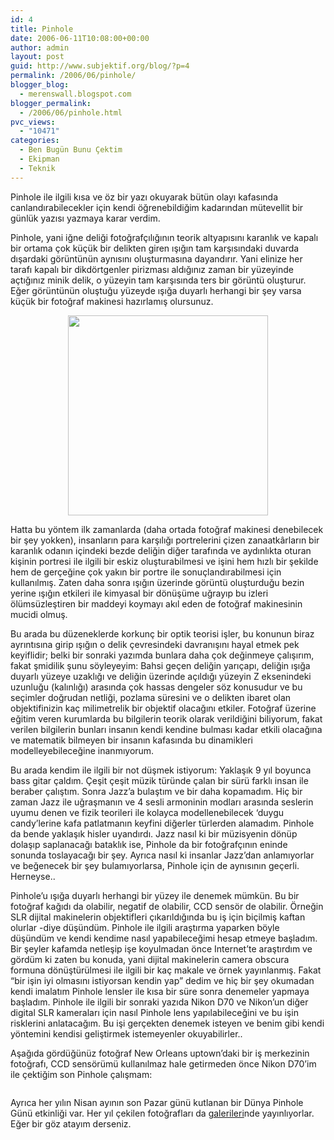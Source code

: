 ```yaml
---
id: 4
title: Pinhole
date: 2006-06-11T10:08:00+00:00
author: admin
layout: post
guid: http://www.subjektif.org/blog/?p=4
permalink: /2006/06/pinhole/
blogger_blog:
  - merenswall.blogspot.com
blogger_permalink:
  - /2006/06/pinhole.html
pvc_views:
  - "10471"
categories:
  - Ben Bugün Bunu Çektim
  - Ekipman
  - Teknik
---
```

<div class="tag_list">
  Pinhole ile ilgili kısa ve öz bir yazı okuyarak bütün olayı kafasında canlandırabilecekler için kendi öğrenebildiğim kadarından mütevellit bir günlük yazısı yazmaya karar verdim.
</div>

Pinhole, yani iğne deliği fotoğrafçılığının teorik altyapısını karanlık ve kapalı bir ortama çok küçük bir delikten giren ışığın tam karşısındaki duvarda dışardaki görüntünün aynısını oluşturmasına dayandırır. Yani elinize her tarafı kapalı bir dikdörtgenler pirizması aldığınız zaman bir yüzeyinde açtığınız minik delik, o yüzeyin tam karşısında ters bir görüntü oluşturur. Eğer görüntünün oluştuğu yüzeyde ışığa duyarlı herhangi bir şey varsa küçük bir fotoğraf makinesi hazırlamış olursunuz.

<p style="text-align: center;">
  <a href="http://upload.wikimedia.org/wikipedia/en/8/81/Pinhole-camera.png" onblur="try {parent.deselectBloggerImageGracefully();} catch(e) {}"><img class="aligncenter" style="margin: 0px auto 10px; display: block; text-align: center; cursor: pointer; width: 320px;" src="http://upload.wikimedia.org/wikipedia/en/8/81/Pinhole-camera.png" border="0" alt="" /></a>
</p>

Hatta bu yöntem ilk zamanlarda (daha ortada fotoğraf makinesi denebilecek bir şey yokken), insanların para karşılığı portrelerini çizen zanaatkârların bir karanlık odanın içindeki bezde deliğin diğer tarafında ve aydınlıkta oturan kişinin portresi ile ilgili bir eskiz oluşturabilmesi ve işini hem hızlı bir şekilde hem de gerçeğine çok yakın bir portre ile sonuçlandırabilmesi için kullanılmış. Zaten daha sonra ışığın üzerinde görüntü oluşturduğu bezin yerine ışığın etkileri ile kimyasal bir dönüşüme uğrayıp bu izleri ölümsüzleştiren bir maddeyi koymayı akıl eden de fotoğraf makinesinin mucidi olmuş.

Bu arada bu düzeneklerde korkunç bir optik teorisi işler, bu konunun biraz ayrıntısına girip ışığın o delik çevresindeki davranışını hayal etmek pek keyiflidir; belki bir sonraki yazımda bunlara daha çok değinmeye çalışırım, fakat şmidilik şunu söyleyeyim: Bahsi geçen deliğin yarıçapı, deliğin ışığa duyarlı yüzeye uzaklığı ve deliğin üzerinde açıldığı yüzeyin Z eksenindeki uzunluğu (kalınlığı) arasında çok hassas dengeler söz konusudur ve bu seçimler doğrudan netliği, pozlama süresini ve o delikten ibaret olan objektifinizin kaç milimetrelik bir objektif olacağını etkiler. Fotoğraf üzerine eğitim veren kurumlarda bu bilgilerin teorik olarak verildiğini biliyorum, fakat verilen bilgilerin bunları insanın kendi kendine bulması kadar etkili olacağına ve matematik bilmeyen bir insanın kafasında bu dinamikleri modelleyebileceğine inanmıyorum.

Bu arada kendim ile ilgili bir not düşmek istiyorum: Yaklaşık 9 yıl boyunca bass gitar çaldım. Çeşit çeşit müzik türünde çalan bir sürü farklı insan ile beraber çalıştım. Sonra Jazz&#8217;a bulaştım ve bir daha kopamadım. Hiç bir zaman Jazz ile uğraşmanın ve 4 sesli armoninin modları arasında seslerin uyumu denen ve fizik teorileri ile kolayca modellenebilecek &#8216;duygu candy&#8217;lerine kafa patlatmanın keyfini diğerler türlerden alamadım. Pinhole da bende yaklaşık hisler uyandırdı. Jazz nasıl ki bir müzisyenin dönüp dolaşıp saplanacağı bataklık ise, Pinhole da bir fotoğrafçının eninde sonunda toslayacağı bir şey. Ayrıca nasıl ki insanlar Jazz&#8217;dan anlamıyorlar ve beğenecek bir şey bulamıyorlarsa, Pinhole için de aynısının geçerli. Herneyse..

Pinhole&#8217;u ışığa duyarlı herhangi bir yüzey ile denemek mümkün. Bu bir fotoğraf kağıdı da olabilir, negatif de olabilir, CCD sensör de olabilir. Örneğin SLR dijital makinelerin objektifleri çıkarıldığında bu iş için biçilmiş kaftan olurlar -diye düşündüm. Pinhole ile ilgili araştırma yaparken böyle düşündüm ve kendi kendime nasıl yapabileceğimi hesap etmeye başladım. Bir şeyler kafamda netleşip işe koyulmadan önce Internet&#8217;te araştırdım ve gördüm ki zaten bu konuda, yani dijital makinelerin camera obscura formuna dönüştürülmesi ile ilgili bir kaç makale ve örnek yayınlanmış. Fakat &#8220;bir işin iyi olmasını istiyorsan kendin yap&#8221; dedim ve hiç bir şey okumadan kendi imalatım Pinhole lensler ile kısa bir süre sonra denemeler yapmaya başladım. Pinhole ile ilgili bir sonraki yazıda Nikon D70 ve Nikon&#8217;un diğer digital SLR kameraları için nasıl Pinhole lens yapılabileceğini ve bu işin risklerini anlatacağım. Bu işi gerçekten denemek isteyen ve benim gibi kendi yöntemini kendisi geliştirmek istemeyenler okuyabilirler..

Aşağıda gördüğünüz fotoğraf New Orleans uptown&#8217;daki bir iş merkezinin fotoğrafı, CCD sensörümü kullanılmaz hale getirmeden önce Nikon D70&#8217;im ile çektiğim son Pinhole çalışmam:

<a href="http://meren.org/blog/uploaded_images/Working_Harder_by_evreniz-781856.jpg" onblur="try {parent.deselectBloggerImageGracefully();} catch(e) {}"><img style="margin: 0px auto 10px; display: block; text-align: center; cursor: pointer;" src="http://meren.org/blog/uploaded_images/Working_Harder_by_evreniz-766097.jpg" border="0" alt="" /></a>

Ayrıca her yılın Nisan ayının son Pazar günü kutlanan bir Dünya Pinhole Günü etkinliği var. Her yıl çekilen fotoğrafları da [galerileri](http://www.pinholeday.org/gallery/)nde yayınlıyorlar. Eğer bir göz atayım derseniz.